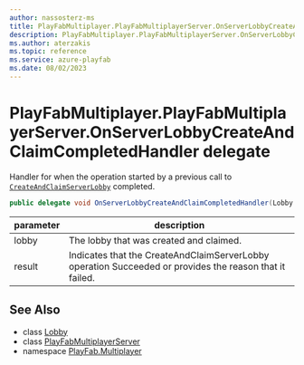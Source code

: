 ```yaml
---
author: nassosterz-ms
title: PlayFabMultiplayer.PlayFabMultiplayerServer.OnServerLobbyCreateAndClaimCompletedHandler
description: PlayFabMultiplayer.PlayFabMultiplayerServer.OnServerLobbyCreateAndClaimCompletedHandler
ms.author: aterzakis
ms.topic: reference
ms.service: azure-playfab
ms.date: 08/02/2023
---
```


# PlayFabMultiplayer.PlayFabMultiplayerServer.OnServerLobbyCreateAndClaimCompletedHandler delegate

Handler for when the operation started by a previous call to [`CreateAndClaimServerLobby`](./PlayFabMultiplayer.PlayFabMultiplayerServer/CreateAndClaimServerLobby.md) completed.

```csharp
public delegate void OnServerLobbyCreateAndClaimCompletedHandler(Lobby lobby, int result);
```

| parameter | description |
| --- | --- |
| lobby | The lobby that was created and claimed. |
| result | Indicates that the CreateAndClaimServerLobby operation Succeeded or provides the reason that it failed. |

## See Also

* class [Lobby](./Lobby.md)
* class [PlayFabMultiplayerServer](./PlayFabMultiplayer.PlayFabMultiplayerServer.md)
* namespace [PlayFab.Multiplayer](../PlayFabMultiplayerSDK.md)

